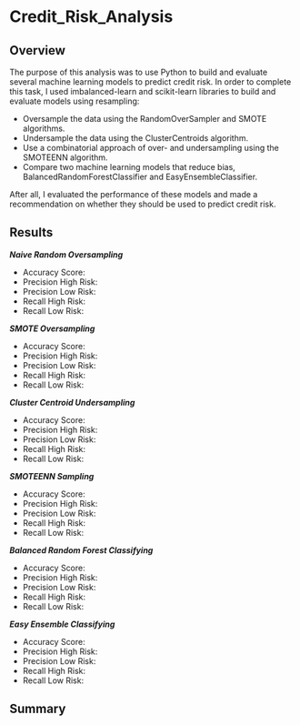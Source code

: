 # Credit_Risk_Analysis

## Overview

The purpose of this analysis was to use Python to build and evaluate several machine learning models to predict credit risk. In order to complete this task, I used imbalanced-learn and scikit-learn libraries to build and evaluate models using resampling:

- Oversample the data using the RandomOverSampler and SMOTE algorithms.
- Undersample the data using the ClusterCentroids algorithm.
- Use a combinatorial approach of over- and undersampling using the SMOTEENN algorithm.
- Compare two machine learning models that reduce bias, BalancedRandomForestClassifier and EasyEnsembleClassifier.

After all, I evaluated the performance of these models and made a recommendation on whether they should be used to predict credit risk.

## Results

***Naive Random Oversampling***

- Accuracy Score: 
- Precision High Risk: 
- Precision Low Risk: 
- Recall High Risk: 
- Recall Low Risk:

***SMOTE Oversampling***

- Accuracy Score: 
- Precision High Risk: 
- Precision Low Risk: 
- Recall High Risk: 
- Recall Low Risk:

***Cluster Centroid Undersampling***

- Accuracy Score: 
- Precision High Risk: 
- Precision Low Risk: 
- Recall High Risk: 
- Recall Low Risk:

***SMOTEENN Sampling***

- Accuracy Score: 
- Precision High Risk: 
- Precision Low Risk: 
- Recall High Risk: 
- Recall Low Risk:

***Balanced Random Forest Classifying***

- Accuracy Score: 
- Precision High Risk: 
- Precision Low Risk: 
- Recall High Risk: 
- Recall Low Risk:

***Easy Ensemble Classifying***

- Accuracy Score: 
- Precision High Risk: 
- Precision Low Risk: 
- Recall High Risk: 
- Recall Low Risk:



## Summary



